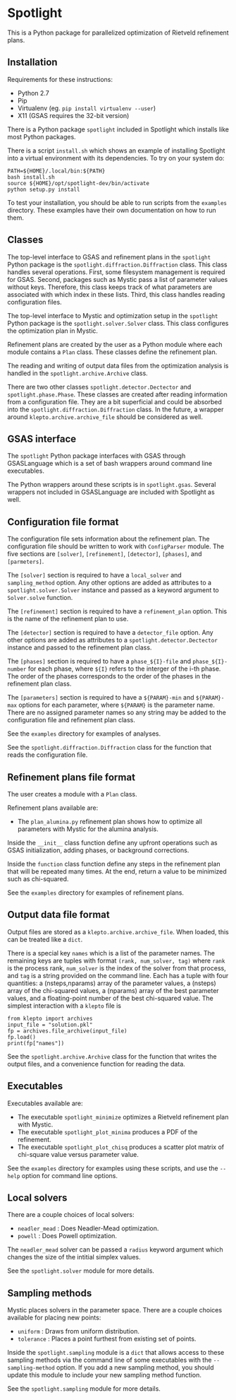 # Spotlight

This is a Python package for parallelized optimization of Rietveld refinement plans.

## Installation

Requirements for these instructions:
  * Python 2.7
  * Pip
  * Virtualenv (eg. `pip install virtualenv --user`)
  * X11 (GSAS requires the 32-bit version)

There is a Python package ``spotlight`` included in Spotlight which installs
like most Python packages.

There is a script ``install.sh`` which shows an example of installing Spotlight
into a virtual environment with its dependencies.
To try on your system do:
```
PATH=${HOME}/.local/bin:${PATH}
bash install.sh
source ${HOME}/opt/spotlight-dev/bin/activate
python setup.py install
```

To test your installation, you should be able to run scripts from the
``examples`` directory.
These examples have their own documentation on how to run them.

## Classes

The top-level interface to GSAS and refinement plans in the ``spotlight``
Python package is the ``spotlight.diffraction.Diffraction`` class.
This class handles several operations.
First, some filesystem management is required for GSAS.
Second, packages such as Mystic pass a list of parameter values without keys.
Therefore, this class keeps track of what parameters are associated with which
index in these lists.
Third, this class handles reading configuration files.

The top-level interface to Mystic and optimization setup in the ``spotlight``
Python package is the ``spotlight.solver.Solver`` class.
This class configures the optimization plan in Mystic.

Refinement plans are created by the user as a Python module where each module
contains a ``Plan`` class.
These classes define the refinement plan.

The reading and writing of output data files from the optimization analysis is
handled in the ``spotlight.archive.Archive`` class.

There are two other classes ``spotlight.detector.Dectector`` and
``spotlight.phase.Phase``.
These classes are created after reading information from a configuration file.
They are a bit superficial and could be absorbed into the
``spotlight.diffraction.Diffraction`` class.
In the future, a wrapper around ``klepto.archive.archive_file`` should be
considered as well.

## GSAS interface

The ``spotlight`` Python package interfaces with GSAS through GSASLanguage
which is a set of bash wrappers around command line executables.

The Python wrappers around these scripts is in ``spotlight.gsas``.
Several wrappers not included in GSASLanguage are included with Spotlight as
well.

## Configuration file format

The configuration file sets information about the refinement plan.
The configuration file should be written to work with ``ConfigParser`` module.
The five sections are ``[solver]``, ``[refinement]``, ``[detector]``,
``[phases]``, and ``[parmeters]``.

The ``[solver]`` section is required to have a ``local_solver`` and
``sampling_method`` option.
Any other options are added as attributes to a ``spotlight.solver.Solver``
instance and passed as a keyword argument to ``Solver.solve`` function.

The ``[refinement]`` section is required to have a ``refinement_plan`` option.
This is the name of the refinement plan to use.

The ``[detector]`` section is required to have a ``detector_file`` option.
Any other options are added as attributes to a ``spotlight.detector.Dectector``
instance and passed to the refinement plan class.

The ``[phases]`` section is required to have a ``phase_${I}-file`` and
``phase_${I}-number`` for each phase, where ``${I}`` refers to the interger of
the i-th phase.
The order of the phases corresponds to the order of the phases in the
refinement plan class.

The ``[parameters]`` section is required to have a ``${PARAM}-min`` and
``${PARAM}-max`` options for each parameter, where ``${PARAM}`` is the
parameter name.
There are no assigned parameter names so any string may be added to the
configuration file and refinement plan class.

See the ``examples`` directory for examples of analyses.

See the ``spotlight.diffraction.Diffraction`` class for the function that reads
the configuration file.

## Refinement plans file format

The user creates a module with a ``Plan`` class.

Refinement plans available are:
  * The ``plan_alumina.py`` refinement plan shows how to optimize all parameters
with Mystic for the alumina analysis.

Inside the ``__init__`` class function define any upfront operations such as
GSAS initialization, adding phases, or background corrections.

Inside the ``function`` class function define any steps in the refinement
plan that will be repeated many times.
At the end, return a value to be minimized such as chi-squared.

See the ``examples`` directory for examples of refinement plans.

## Output data file format

Output files are stored as a ``klepto.archive.archive_file``.
When loaded, this can be treated like a ``dict``.

There is a special key ``names`` which is a list of the parameter names.
The remaining keys are tuples with format ``(rank, num_solver, tag)`` where
``rank`` is the process rank, ``num_solver`` is the index of the solver from
that process, and ``tag`` is a string provided on the command line.
Each has a tuple with four quantities: a (nsteps,nparams) array of the parameter
values, a (nsteps) array of the chi-squared values, a (nparams) array of the best
parameter values, and a floating-point number of the best chi-squared value.
The simplest interaction with a ``klepto`` file is
```
from klepto import archives
input_file = "solution.pkl"
fp = archives.file_archive(input_file)
fp.load()
print(fp["names"])
```

See the ``spotlight.archive.Archive`` class for the function that
writes the output files, and a convenience function for reading the data.

## Executables

Executables available are:
  * The executable ``spotlight_minimize`` optimizes a Rietveld refinement plan
with Mystic.
  * The executable ``spotlight_plot_minima`` produces a PDF of the refinement.
  * The executable ``spotlight_plot_chisq`` produces a scatter plot matrix of
chi-square value versus parameter value.

See the ``examples`` directory for examples using these scripts, and use the
``--help`` option for command line options.

## Local solvers

There are a couple choices of local solvers:
  * ``neadler_mead`` : Does Neadler-Mead optimization.
  * ``powell`` : Does Powell optimization.

The ``neadler_mead`` solver can be passed a ``radius`` keyword argument which
changes the size of the intitial simplex values.

See the ``spotlight.solver`` module for more details.

## Sampling methods

Mystic places solvers in the parameter space.
There are a couple choices available for placing new points:
  * ``uniform`` : Draws from uniform distribution.
  * ``tolerance`` : Places a point furthest from existing set of points.

Inside the ``spotlight.sampling`` module is a ``dict`` that allows access to
these sampling methods via the command line of some executables with the
``--sampling-method`` option.
If you add a new sampling method, you should update this module to include
your new sampling method function.

See the ``spotlight.sampling`` module for more details.
